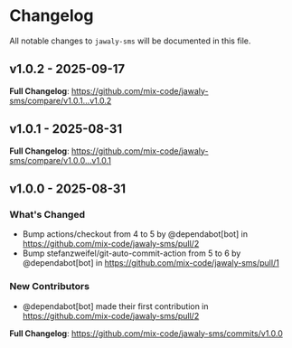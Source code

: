 # Changelog

All notable changes to `jawaly-sms` will be documented in this file.

## v1.0.2 - 2025-09-17

**Full Changelog**: https://github.com/mix-code/jawaly-sms/compare/v1.0.1...v1.0.2

## v1.0.1 - 2025-08-31

**Full Changelog**: https://github.com/mix-code/jawaly-sms/compare/v1.0.0...v1.0.1

## v1.0.0 - 2025-08-31

### What's Changed

* Bump actions/checkout from 4 to 5 by @dependabot[bot] in https://github.com/mix-code/jawaly-sms/pull/2
* Bump stefanzweifel/git-auto-commit-action from 5 to 6 by @dependabot[bot] in https://github.com/mix-code/jawaly-sms/pull/1

### New Contributors

* @dependabot[bot] made their first contribution in https://github.com/mix-code/jawaly-sms/pull/2

**Full Changelog**: https://github.com/mix-code/jawaly-sms/commits/v1.0.0

